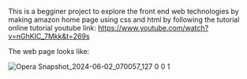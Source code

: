 This is a begginer project to explore the front end web technologies by making  amazon home page using css and html by following   the tutorial online
 tutorial youtube link: https://www.youtube.com/watch?v=nGhKIC_7Mkk&t=269s
 
 
 The web page looks like:
 
![Opera Snapshot_2024-06-02_070057_127 0 0 1](https://github.com/outliyer/WEB/assets/133500935/e6bb9283-6f34-4152-97ec-5917e1eb578c)
